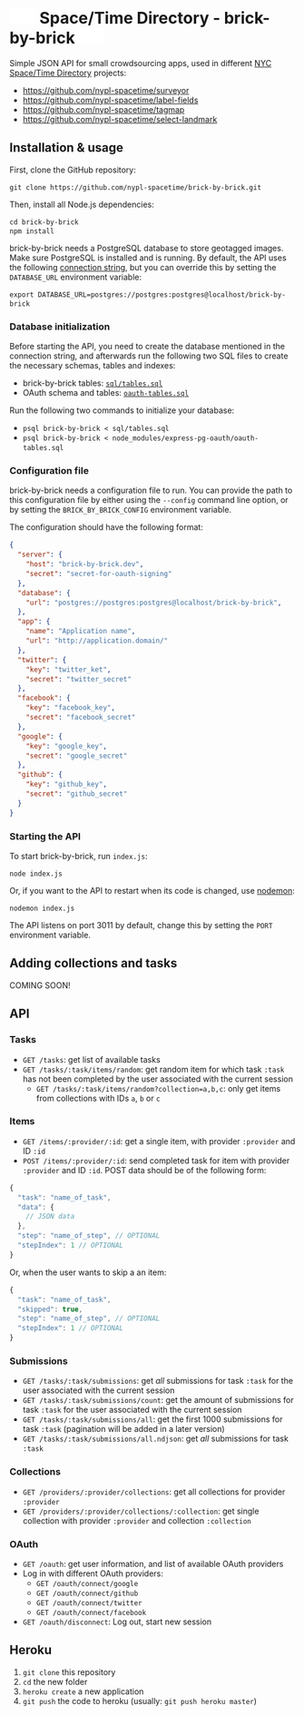 # <img src="bricks.gif"/> Space/Time Directory - brick-by-brick <img src="bricks.gif"/>

Simple JSON API for small crowdsourcing apps, used in different [NYC Space/Time Directory](http://spacetime.nypl.org/) projects:

- https://github.com/nypl-spacetime/surveyor
- https://github.com/nypl-spacetime/label-fields
- https://github.com/nypl-spacetime/tagmap
- https://github.com/nypl-spacetime/select-landmark

## Installation & usage

First, clone the GitHub repository:

    git clone https://github.com/nypl-spacetime/brick-by-brick.git

Then, install all Node.js dependencies:

    cd brick-by-brick
    npm install

brick-by-brick needs a PostgreSQL database to store geotagged images. Make sure PostgreSQL is installed and is running. By default, the API uses the following [connection string](https://github.com/brianc/node-postgres/wiki/pg#parameters), but you can override this by setting the `DATABASE_URL` environment variable:

    export DATABASE_URL=postgres://postgres:postgres@localhost/brick-by-brick

### Database initialization

Before starting the API, you need to create the database mentioned in the connection string, and afterwards run the following two SQL files to create the necessary schemas, tables and indexes:

  - brick-by-brick tables: [`sql/tables.sql`](sql/tables.sql)
  - OAuth schema and tables: [`oauth-tables.sql`](https://github.com/nypl-spacetime/express-pg-oauth/blob/master/oauth-tables.sql)

Run the following two commands to initialize your database:

  - `psql brick-by-brick < sql/tables.sql`
  - `psql brick-by-brick < node_modules/express-pg-oauth/oauth-tables.sql`

### Configuration file

brick-by-brick needs a configuration file to run. You can provide the path to this configuration file by either using the `--config` command line option, or by setting the `BRICK_BY_BRICK_CONFIG` environment variable.

The configuration should have the following format:

```json
{
  "server": {
    "host": "brick-by-brick.dev",
    "secret": "secret-for-oauth-signing"
  },
  "database": {
    "url": "postgres://postgres:postgres@localhost/brick-by-brick",
  },
  "app": {
    "name": "Application name",
    "url": "http://application.domain/"
  },
  "twitter": {
    "key": "twitter_ket",
    "secret": "twitter_secret"
  },
  "facebook": {
    "key": "facebook_key",
    "secret": "facebook_secret"
  },
  "google": {
    "key": "google_key",
    "secret": "google_secret"
  },
  "github": {
    "key": "github_key",
    "secret": "github_secret"
  }
}
```

### Starting the API

To start brick-by-brick, run `index.js`:

    node index.js

Or, if you want to the API to restart when its code is changed, use [nodemon](https://github.com/remy/nodemon):

    nodemon index.js

The API listens on port 3011 by default, change this by setting the `PORT` environment variable.

## Adding collections and tasks

COMING SOON!

## API

### Tasks

- `GET /tasks`: get list of available tasks
- `GET /tasks/:task/items/random`: get random item for which task `:task` has not been completed by the user associated with the current session
  - `GET /tasks/:task/items/random?collection=a,b,c`: only get items from collections with IDs `a`, `b` or `c`

### Items

- `GET /items/:provider/:id`: get a single item, with provider `:provider` and ID `:id`
- `POST /items/:provider/:id`: send completed task for item with provider `:provider` and ID `:id`. POST data should be of the following form:

```js
{
  "task": "name_of_task",
  "data": {
    // JSON data
  },
  "step": "name_of_step", // OPTIONAL
  "stepIndex": 1 // OPTIONAL
}
```

Or, when the user wants to skip a an item:

```js
{
  "task": "name_of_task",
  "skipped": true,
  "step": "name_of_step", // OPTIONAL
  "stepIndex": 1 // OPTIONAL
}
```

### Submissions

- `GET /tasks/:task/submissions`: get *all* submissions for task `:task` for the user associated with the current session
- `GET /tasks/:task/submissions/count`: get the amount of submissions for task `:task` for the user associated with the current session
- `GET /tasks/:task/submissions/all`: get the first 1000 submissions for task `:task` (pagination will be added in a later version)
- `GET /tasks/:task/submissions/all.ndjson`: get *all* submissions for task `:task`

### Collections

- `GET /providers/:provider/collections`: get all collections for provider `:provider`
- `GET /providers/:provider/collections/:collection`: get single collection with provider `:provider` and collection `:collection`

### OAuth

- `GET /oauth`: get user information, and list of available OAuth providers
- Log in with different OAuth providers:
  - `GET /oauth/connect/google`
  - `GET /oauth/connect/github`
  - `GET /oauth/connect/twitter`
  - `GET /oauth/connect/facebook`
- `GET /oauth/disconnect`: Log out, start new session

## Heroku

1. `git clone` this repository
2. `cd` the new folder
3. `heroku create` a new application
4. `git push` the code to heroku (usually: `git push heroku master`)

